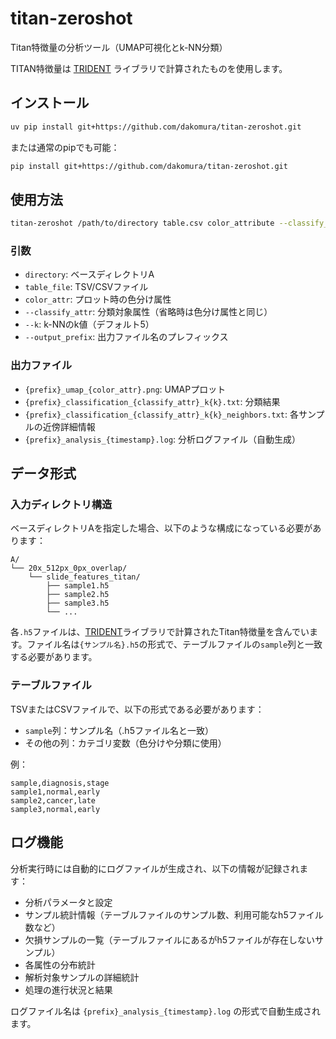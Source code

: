 # titan-zeroshot

Titan特徴量の分析ツール（UMAP可視化とk-NN分類）

TITAN特徴量は [TRIDENT](https://github.com/mahmoodlab/TRIDENT) ライブラリで計算されたものを使用します。

## インストール

```bash
uv pip install git+https://github.com/dakomura/titan-zeroshot.git
```

または通常のpipでも可能：
```bash
pip install git+https://github.com/dakomura/titan-zeroshot.git
```

## 使用方法

```bash
titan-zeroshot /path/to/directory table.csv color_attribute --classify_attr classification_attribute --k 5 --output_prefix result
```

### 引数

- `directory`: ベースディレクトリA
- `table_file`: TSV/CSVファイル
- `color_attr`: プロット時の色分け属性
- `--classify_attr`: 分類対象属性（省略時は色分け属性と同じ）
- `--k`: k-NNのk値（デフォルト5）
- `--output_prefix`: 出力ファイル名のプレフィックス

### 出力ファイル

- `{prefix}_umap_{color_attr}.png`: UMAPプロット
- `{prefix}_classification_{classify_attr}_k{k}.txt`: 分類結果
- `{prefix}_classification_{classify_attr}_k{k}_neighbors.txt`: 各サンプルの近傍詳細情報
- `{prefix}_analysis_{timestamp}.log`: 分析ログファイル（自動生成）

## データ形式

### 入力ディレクトリ構造

ベースディレクトリAを指定した場合、以下のような構成になっている必要があります：

```
A/
└── 20x_512px_0px_overlap/
    └── slide_features_titan/
        ├── sample1.h5
        ├── sample2.h5
        ├── sample3.h5
        └── ...
```

各`.h5`ファイルは、[TRIDENT](https://github.com/mahmoodlab/TRIDENT)ライブラリで計算されたTitan特徴量を含んでいます。ファイル名は`{サンプル名}.h5`の形式で、テーブルファイルの`sample`列と一致する必要があります。

### テーブルファイル

TSVまたはCSVファイルで、以下の形式である必要があります：

- `sample`列：サンプル名（.h5ファイル名と一致）
- その他の列：カテゴリ変数（色分けや分類に使用）

例：
```csv
sample,diagnosis,stage
sample1,normal,early
sample2,cancer,late
sample3,normal,early
```

## ログ機能

分析実行時には自動的にログファイルが生成され、以下の情報が記録されます：

- 分析パラメータと設定
- サンプル統計情報（テーブルファイルのサンプル数、利用可能なh5ファイル数など）
- 欠損サンプルの一覧（テーブルファイルにあるがh5ファイルが存在しないサンプル）
- 各属性の分布統計
- 解析対象サンプルの詳細統計
- 処理の進行状況と結果

ログファイル名は `{prefix}_analysis_{timestamp}.log` の形式で自動生成されます。 